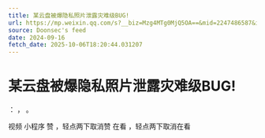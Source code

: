 ```yaml
---
title: 某云盘被爆隐私照片泄露灾难级BUG!
url: https://mp.weixin.qq.com/s?__biz=Mzg4MTg0MjQ5OA==&mid=2247486587&idx=1&sn=12ab905e05e1f1d17e20c2cff6f48e38
source: Doonsec's feed
date: 2024-09-16
fetch_date: 2025-10-06T18:20:44.031207
---
```


# 某云盘被爆隐私照片泄露灾难级BUG!

：
，
。

视频
小程序
赞
，轻点两下取消赞
在看
，轻点两下取消在看
